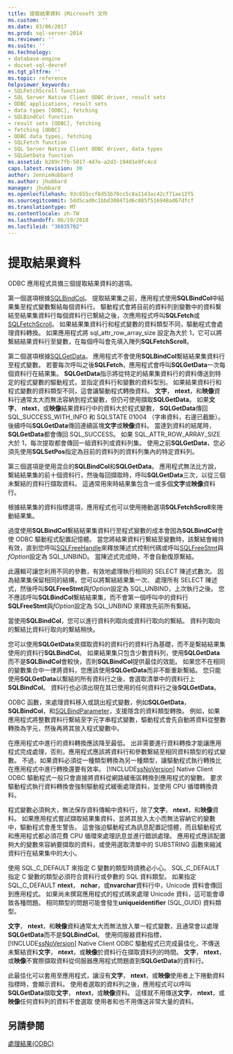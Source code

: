 ```yaml
---
title: 提取結果資料 |Microsoft 文件
ms.custom: ''
ms.date: 03/06/2017
ms.prod: sql-server-2014
ms.reviewer: ''
ms.suite: ''
ms.technology:
- database-engine
- docset-sql-devref
ms.tgt_pltfrm: ''
ms.topic: reference
helpviewer_keywords:
- SQLFetchScroll function
- SQL Server Native Client ODBC driver, result sets
- ODBC applications, result sets
- data types [ODBC], fetching
- SQLBindCol function
- result sets [ODBC], fetching
- fetching [ODBC]
- ODBC data types, fetching
- SQLFetch function
- SQL Server Native Client ODBC driver, data types
- SQLGetData function
ms.assetid: b289c7fb-5017-4d7e-a2d3-19401e9fc4cd
caps.latest.revision: 30
author: JennieHubbard
ms.author: jhubbard
manager: jhubbard
ms.openlocfilehash: 93c655ccf8d53b78cc5c8a1143ac42cf71ae12f5
ms.sourcegitcommit: 5dd5cad0c1bbd308471d6c885f516948ad67dfcf
ms.translationtype: MT
ms.contentlocale: zh-TW
ms.lasthandoff: 06/19/2018
ms.locfileid: "36035702"
---
```

# <a name="fetching-result-data"></a>提取結果資料
  ODBC 應用程式具備三個提取結果資料的選項。  
  
 第一個選項根據[SQLBindCol](../native-client-odbc-api/sqlbindcol.md)。 提取結果集之前，應用程式使用**SQLBindCol**中結果集至程式變數繫結每個資料行。 驅動程式會將目前的資料列到變數中的資料繫結至結果集資料行每個資料行已繫結之後，次應用程式呼叫**SQLFetch**或[SQLFetchScroll](../native-client-odbc-api/sqlfetchscroll.md)。 如果結果集資料行和程式變數的資料類型不同，驅動程式會處理資料轉換。 如果應用程式將 sql_attr_row_array_size 設定為大於 1，它可以將繫結結果資料行至變數，在每個呼叫會先填入陣列**SQLFetchScroll**。  
  
 第二個選項根據[SQLGetData](../native-client-odbc-api/sqlgetdata.md)。 應用程式不會使用**SQLBindCol**繫結結果集資料行至程式變數。 若要每次呼叫之後**SQLFetch**，應用程式會呼叫**SQLGetData**一次每個資料行在結果集。 **SQLGetData**指示將從特定的結果集資料行的資料傳送到特定的程式變數的驅動程式，並指定資料行和變數的資料型別。 如果結果資料行和程式變數的資料類型不同，這會讓驅動程式轉換資料。 **文字**， **ntext**，和**映像**資料行通常太大而無法容納到程式變數，但仍可使用擷取**SQLGetData**。 如果**文字**， **ntext**，或**映像**結果資料行中的資料大於程式變數， **SQLGetData**傳回 SQL_SUCCESS_WITH_INFO 和 SQLSTATE 01004 （字串資料，右邊已截斷）。 後續呼叫**SQLGetData**傳回連續區塊**文字**或**映像**資料。 當達到資料的結尾時， **SQLGetData**都會傳回 SQL_SUCCESS。 如果 SQL_ATTR_ROW_ARRAY_SIZE 大於 1，每次提取都會傳回一組資料列或資料列集。 使用之前**SQLGetData**，您必須先使用**SQLSetPos**指定為目前的資料列的資料列集內的特定資料列。  
  
 第三個選項是使用混合的**SQLBindCol**和**SQLGetData**。 應用程式無法比方說，繫結結果集的前十個資料行，然後每回擷取時，呼叫**SQLGetData**三次，以從三個未繫結的資料行擷取資料。 這通常用來時結果集包含一或多個**文字**或**映像**資料行。  
  
 根據結果集的資料指標選項，應用程式也可以使用捲動選項**SQLFetchScroll**來捲動結果集。  
  
 過度使用**SQLBindCol**繫結結果集資料行至程式變數的成本會因為**SQLBindCol**會使 ODBC 驅動程式配置記憶體。 當您將結果資料行繫結至變數時，該繫結會維持有效，直到您呼叫[SQLFreeHandle](../native-client-odbc-api/sqlfreehandle.md)來釋放陳述式控制代碼或呼叫[SQLFreeStmt](../native-client-odbc-api/sqlfreestmt.md)與*fOption*設定為 SQL_UNBIND。 當陳述式完成時，不會自動復原繫結。  
  
 此邏輯可讓您利用不同的參數，有效地處理執行相同的 SELECT 陳述式數次。 因為結果集保留相同的結構，您可以將繫結結果集一次、 處理所有 SELECT 陳述式，然後呼叫**SQLFreeStmt**與*fOption*設定為 SQL_UNBIND，上次執行之後。 您不應該呼叫**SQLBindCol**繫結結果集，而不會第一個呼叫中的資料行**SQLFreeStmt**與*fOption*設定為 SQL_UNBIND 來釋放先前所有繫結。  
  
 當使用**SQLBindCol**，您可以進行資料列取向或資料行取向的繫結。 資料列取向的繫結比資料行取向的繫結稍快。  
  
 您可以使用**SQLGetData**來擷取資料的資料行的資料行為基礎，而不是繫結結果集使用的資料行**SQLBindCol**。 如果結果集只包含少數資料列，使用**SQLGetData**而不是**SQLBindCol**會較快，否則**SQLBindCol**提供最佳的效能。 如果您不在相同的變數集合中一律將資料，您應該使用**SQLGetData**而非不斷重新繫結。 您只能使用**SQLGetData**以繫結的所有資料行之後，會選取清單中的資料行上**SQLBindCol**。 資料行也必須出現在其已使用的任何資料行之後**SQLGetData**。  
  
 ODBC 函數，來處理資料移入或跳出程式變數，例如**SQLGetData**， **SQLBindCol**，和[SQLBindParameter](../native-client-odbc-api/sqlbindparameter.md)，支援隱含的資料類型轉換。 例如，如果應用程式將整數資料行繫結至字元字串程式變數，驅動程式會先自動將資料從整數轉換為字元，然後再將其放入程式變數中。  
  
 在應用程式中進行的資料轉換應該降至最低。 出非需要進行資料轉換才能讓應用程式完成處理，否則，應用程式應該將資料行和參數繫結至相同資料類型的程式變數。 不過，如果資料必須從一種類型轉換為另一種類型，讓驅動程式執行轉換比在應用程式中進行轉換還要有效率。 [!INCLUDE[ssNoVersion](../../includes/ssnoversion-md.md)] Native Client ODBC 驅動程式一般只會直接將資料從網路緩衝區轉換到應用程式的變數。 要求驅動程式執行資料轉換會強制驅動程式緩衝處理資料，並使用 CPU 循環轉換資料。  
  
 程式變數必須夠大，無法保存資料傳輸中資料行，除了**文字**， **ntext**，和**映像**資料。 如果應用程式嘗試擷取結果集資料，並將其放入太小而無法容納它的變數中，驅動程式會產生警告。 這會強迫驅動程式為訊息配置記憶體，而且驅動程式和應用程式都必須花費 CPU 循環來處理訊息並進行錯誤處理。 應用程式應該配置夠大的變數來容納要擷取的資料，或使用選取清單中的 SUBSTRING 函數來縮減資料行在結果集中的大小。  
  
 使用 SQL_C_DEFAULT 來指定 C 變數的類型時請務必小心。 SQL_C_DEFAULT 指定 C 變數的類型必須符合資料行或參數的 SQL 資料類型。 如果指定 SQL_C_DEFAULT **ntext**， **nchar**，或**nvarchar**資料行中，Unicode 資料會傳回到應用程式。 如果尚未撰寫應用程式的程式碼來處理 Unicode 資料，這可能會導致各種問題。 相同類型的問題可能會發生**uniqueidentifier** (SQL_GUID) 資料類型。  
  
 **文字**， **ntext**，和**映像**資料通常太大而無法放入單一程式變數，且通常會以處理**SQLGetData**而不是**SQLBindCol**。 使用伺服器資料指標， [!INCLUDE[ssNoVersion](../../includes/ssnoversion-md.md)] Native Client ODBC 驅動程式已完成最佳化，不傳送未繫結資料**文字**， **ntext**，或**映像**於資料行在擷取資料列的時間。 **文字**， **ntext**，或**映像**不實際擷取資料從伺服器應用程式問題直到**SQLGetData**的資料行。  
  
 此最佳化可以套用至應用程式，讓沒有**文字**， **ntext**，或**映像**使用者上下捲動資料指標時，會顯示資料。 使用者選取的資料列之後，應用程式可以呼叫**SQLGetData**擷取**文字**， **ntext**，或**映像**資料。 這樣就不用傳送**文字**， **ntext**，或**映像**任何資料列的資料不會選取 使用者和也不用傳送非常大量的資料。  
  
## <a name="see-also"></a>另請參閱  
 [處理結果&#40;ODBC&#41;](processing-results-odbc.md)  
  
  